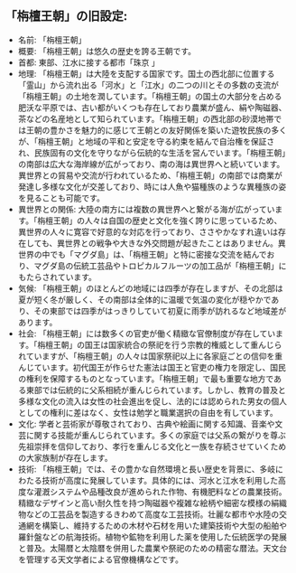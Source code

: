 ## 「栴檀王朝」の旧設定:

* 名前: 「栴檀王朝」
* 概要: 「栴檀王朝」は悠久の歴史を誇る王朝です。
* 首都: 東部、江水に接する都市「珠京 」
* 地理: 「栴檀王朝」は大陸を支配する国家です。国土の西北部に位置する「霊山」から流れ出る「河水」と「江水」の二つの川とその多数の支流が「栴檀王朝」の土地を潤しています。「栴檀王朝」の国土の大部分を占める肥沃な平原では、古い都がいくつも存在しており農業が盛ん、絹や陶磁器、茶などの名産地として知られています。「栴檀王朝」の西北部の砂漠地帯では王朝の豊かさを魅力的に感じて王朝との友好関係を築いた遊牧民族の多くが、「栴檀王朝」と地域の平和と安定を守る約束を結んで自治権を保証され、民族固有の文化を守りながら伝統的な生活を営んでいます。「栴檀王朝」の南部は広大な海岸線が広がっており、南の海は異世界へと続いています。異世界との貿易や交流が行われているため、「栴檀王朝」の南部では商業が発達し多様な文化が交差しており、時には人魚や猫種族のような異種族の姿を見ることも可能です。
* 異世界との関係: 大陸の南方には複数の異世界へと繋がる海が広がっています。「栴檀王朝」の人々は自国の歴史と文化を強く誇りに思っているため、異世界の人々に寛容で好意的な対応を行っており、ささやかなすれ違いは存在しても、異世界との戦争や大きな外交問題が起きたことはありません。異世界の中でも「マグダ島」は、「栴檀王朝」と特に密接な交流を結んでおり、マグダ島の伝統工芸品やトロピカルフルーツの加工品が「栴檀王朝」にもたらされています。
* 気候: 「栴檀王朝」のほとんどの地域には四季が存在しますが、その北部は夏が短く冬が厳しく、その南部は全体的に温暖で気温の変化が穏やかであり、その東部では四季がはっきりしていて初夏に雨季が訪れるなど地域差があります。
* 社会: 「栴檀王朝」には数多くの官吏が働く精緻な官僚制度が存在しています。「栴檀王朝」の国王は国家統合の祭祀を行う宗教的権威として重んじられていますが、「栴檀王朝」の人々は国家祭祀以上に各家庭ごとの信仰を重んじています。初代国王が作らせた憲法は国王と官吏の権力を限定し、国民の権利を保障するものとなっています。「栴檀王朝」で最も重要な地方である東部では伝統的に父系相続が重んじられています。しかし、教育の普及と多様な文化の流入は女性の社会進出を促し、法的には認められた男女の個人としての権利に差はなく、女性は勉学と職業選択の自由を有しています。
* 文化: 学者と芸術家が尊敬されており、古典や絵画に関する知識、音楽や文芸に関する技能が重んじられています。多くの家庭では父系の繋がりを尊ぶ先祖崇拝を信仰しており、孝行を重んじる文化と一族を存続させていくための大家族制が存在します。
* 技術: 「栴檀王朝」では、その豊かな自然環境と長い歴史を背景に、多岐にわたる技術が高度に発展しています。具体的には、河水と江水を利用した高度な灌漑システムや品種改良が進められた作物、有機肥料などの農業技術。精緻なデザインと高い耐久性を持つ陶磁器や複雑な絵柄や細密な模様の絹織物などの工芸品を製造するきわめて高度な工芸技術。壮麗な都市や水陸の交通網を構築し、維持するための木材や石材を用いた建築技術や大型の船舶や羅針盤などの航海技術。植物や鉱物を利用した薬を使用した伝統医学の発展と普及。太陽暦と太陰暦を併用した農業や祭祀のための精密な暦法。天文台を管理する天文学者による官僚機構などです。
